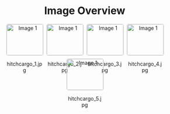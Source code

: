 <h1 style ="text-align: center;"> Image Overview </h1>
<div style="display: flex; flex-wrap: wrap; gap: 10px; justify-content: center;">
<div style="flex: 1 1 calc(33.333% - 20px); max-width: 100px; text-align: center;">
<img src="https://media.evkx.net/multimedia/technology/cargoandtowing/hitchcargo/hitchcargo_1_xst.jpg" alt="Image 1" style="width: 100%; border: 1px solid #ddd; border-radius: 5px;">
<p>hitchcargo_1.jpg</p>
</div>
<div style="flex: 1 1 calc(33.333% - 20px); max-width: 100px; text-align: center;">
<img src="https://media.evkx.net/multimedia/technology/cargoandtowing/hitchcargo/hitchcargo_2_xst.jpg" alt="Image 1" style="width: 100%; border: 1px solid #ddd; border-radius: 5px;">
<p>hitchcargo_2.jpg</p>
</div>
<div style="flex: 1 1 calc(33.333% - 20px); max-width: 100px; text-align: center;">
<img src="https://media.evkx.net/multimedia/technology/cargoandtowing/hitchcargo/hitchcargo_3_xst.jpg" alt="Image 1" style="width: 100%; border: 1px solid #ddd; border-radius: 5px;">
<p>hitchcargo_3.jpg</p>
</div>
<div style="flex: 1 1 calc(33.333% - 20px); max-width: 100px; text-align: center;">
<img src="https://media.evkx.net/multimedia/technology/cargoandtowing/hitchcargo/hitchcargo_4_xst.jpg" alt="Image 1" style="width: 100%; border: 1px solid #ddd; border-radius: 5px;">
<p>hitchcargo_4.jpg</p>
</div>
<div style="flex: 1 1 calc(33.333% - 20px); max-width: 100px; text-align: center;">
<img src="https://media.evkx.net/multimedia/technology/cargoandtowing/hitchcargo/hitchcargo_5_xst.jpg" alt="Image 1" style="width: 100%; border: 1px solid #ddd; border-radius: 5px;">
<p>hitchcargo_5.jpg</p>
</div>
</div>
